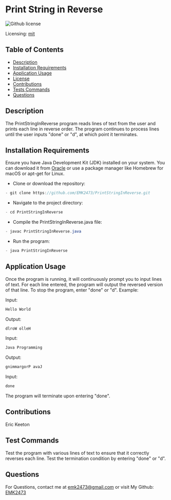 # Print String in Reverse
![Github license](https://img.shields.io/badge/mit-blue.svg)
 
 Licensing: [mit](https://choosealicense.com/licenses/mit/)

## Table of Contents
- [Description](#description)
- [Installation Requirements](#installation-requirements)
- [Application Usage](#application-usage)
- [License](#licensing-information)
- [Contributions](#contributions)
- [Tests Commands](#tests-commands)
- [Questions](#questions)

## Description
The PrintStringInReverse program reads lines of text from the user and prints each line in reverse order. The program continues to process lines until the user inputs "done" or "d", at which point it terminates.

## Installation Requirements
Ensure you have Java Development Kit (JDK) installed on your system. You can download it from [Oracle](https://www.oracle.com/java/technologies/downloads/) or use a package manager like Homebrew for macOS or apt-get for Linux. 

- Clone or download the repository: 
```Java 
- git clone https://github.com/EMK2473/PrintStringInReverse.git 
```

- Navigate to the project directory: 
```Java
- cd PrintStringInReverse 
```
- Compile the PrintStringInReverse.java file: 
```Java
- javac PrintStringInReverse.java 
```
- Run the program: 
```Java
- java PrintStringInReverse
```

## Application Usage
Once the program is running, it will continuously prompt you to input lines of text. For each line entered, the program will output the reversed version of that line. To stop the program, enter "done" or "d".  Example:  

Input: 
```Java
Hello World 
```
Output: 
```Java
dlroW olleH  
```
Input: 
```Java
Java Programming 
```

Output: 
```Java
gnimmargorP avaJ  
```
Input: 
```Java
done 
```
The program will terminate upon entering "done".

## Contributions
Eric Keeton

## Test Commands
Test the program with various lines of text to ensure that it correctly reverses each line. Test the termination condition by entering "done" or "d".

## Questions
For Questions, contact me at emk2473@gmail.com or visit My Github: [EMK2473](https://github.com/EMK2473)